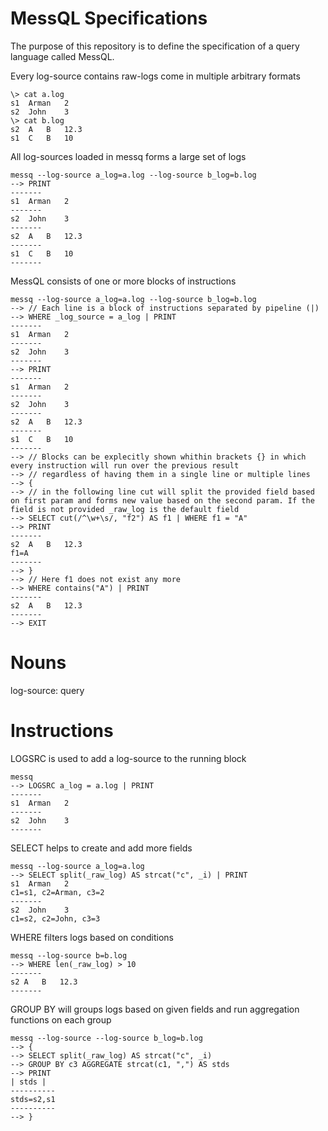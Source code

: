 # MessQL Specifications
The purpose of this repository is to define the specification of a query language called MessQL.

Every log-source contains raw-logs come in multiple arbitrary formats
```
\> cat a.log
s1	Arman	2  
s2	John	3
\> cat b.log
s2	A	B	12.3
s1	C	B	10
```
All log-sources loaded in messq forms a large set of logs 
```
messq --log-source a_log=a.log --log-source b_log=b.log
--> PRINT
-------
s1	Arman	2  
-------
s2	John	3
-------
s2	A	B	12.3
-------
s1	C	B	10
-------
```
MessQL consists of one or more blocks of instructions 
```
messq --log-source a_log=a.log --log-source b_log=b.log
--> // Each line is a block of instructions separated by pipeline (|) 
--> WHERE _log_source = a_log | PRINT
-------
s1	Arman	2  
-------
s2	John	3
-------
--> PRINT
-------
s1	Arman	2  
-------
s2	John	3
-------
s2	A	B	12.3
-------
s1	C	B	10
-------
--> // Blocks can be explecitly shown whithin brackets {} in which every instruction will run over the previous result 
--> // regardless of having them in a single line or multiple lines
--> {
--> // in the following line cut will split the provided field based on first param	and forms new value based on the second param. If the field is not provided _raw_log is the default field
--> SELECT cut(/^\w+\s/, "f2") AS f1 | WHERE f1 = "A"
--> PRINT
-------
s2	A	B	12.3
f1=A
-------
--> }
--> // Here f1 does not exist any more
--> WHERE contains("A") | PRINT
-------
s2	A	B	12.3
-------
--> EXIT
```

# Nouns
log-source: 
query

# Instructions

LOGSRC is used to add a log-source to the running block

```
messq 
--> LOGSRC a_log = a.log | PRINT
-------
s1	Arman	2  
-------
s2	John	3
-------
```

SELECT helps to create and add more fields
 ```
 messq --log-source a_log=a.log
 --> SELECT split(_raw_log) AS strcat("c", _i) | PRINT
s1	Arman	2  
c1=s1, c2=Arman, c3=2
-------
s2	John	3
c1=s2, c2=John, c3=3
 ```

 WHERE filters logs based on conditions
 ```
 messq --log-source b=b.log
 --> WHERE len(_raw_log) > 10
 -------
 s2	A	B	12.3
 -------
 ```

 GROUP BY will groups logs based on given fields and run aggregation functions on each group
 ```
messq --log-source --log-source b_log=b.log
--> {
--> SELECT split(_raw_log) AS strcat("c", _i)
--> GROUP BY c3 AGGREGATE strcat(c1, ",") AS stds 
--> PRINT
| stds |
----------
 stds=s2,s1
----------
--> }
```


